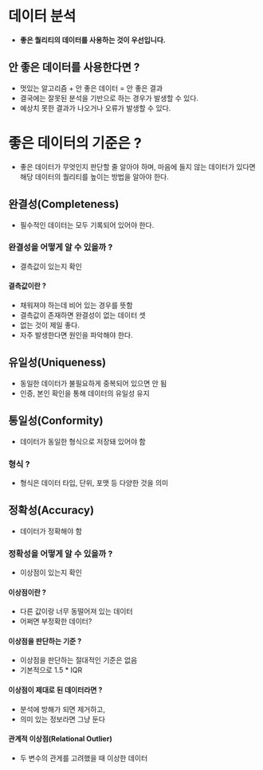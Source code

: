 # 데이터 분석
- **좋은 퀄리티의 데이터를 사용하는 것이 우선입니다.**

## 안 좋은 데이터를 사용한다면 ?
- 멋있는 알고리즘 + 안 좋은 데이터 = 안 좋은 결과
- 결국에는 잘못된 분석을 기반으로 하는 경우가 발생할 수 있다.
- 예상치 못한 결과가 나오거나 오류가 발생할 수 있다.

# 좋은 데이터의 기준은 ?
- 좋은 데이터가 무엇인지 판단할 줄 알아야 하며, 마음에 들지 않는 데이터가 있다면 해당 데이터의 퀄리티를 높이는 방법을 알아야 한다.

## 완결성(Completeness)
- 필수적인 데이터는 모두 기록되어 있어야 한다.

### 완결성을 어떻게 알 수 있을까 ?
- 결측값이 있는지 확인

#### 결측값이란 ?
- 채워져야 하는데 비어 있는 경우를 뜻함
- 결측값이 존재하면 완결성이 없는 데이터 셋
- 없는 것이 제일 좋다.
- 자주 발생한다면 원인을 파악해야 한다.

## 유일성(Uniqueness)
- 동일한 데이터가 불필요하게 중복되어 있으면 안 됨
- 인증, 본인 확인을 통해 데이터의 유일성 유지

## 통일성(Conformity)
- 데이터가 동일한 형식으로 저장돼 있어야 함

### 형식 ?
- 형식은 데이터 타입, 단위, 포맷 등 다양한 것을 의미

## 정확성(Accuracy)
- 데이터가 정확해야 함

### 정확성을 어떻게 알 수 있을까 ?
- 이상점이 있는지 확인

#### 이상점이란 ?
- 다른 값이랑 너무 동떨어져 있는 데이터
- 어쩌면 부정확한 데이터?

#### 이상점을 판단하는 기준 ?
- 이상점을 판단하는 절대적인 기준은 없음
- 기본적으로 1.5 * IQR

#### 이상점이 제대로 된 데이터라면 ?
- 분석에 방해가 되면 제거하고,
- 의미 있는 정보라면 그냥 둔다

#### 관계적 이상점(Relational Outlier)
- 두 변수의 관게를 고려했을 때 이상한 데이터